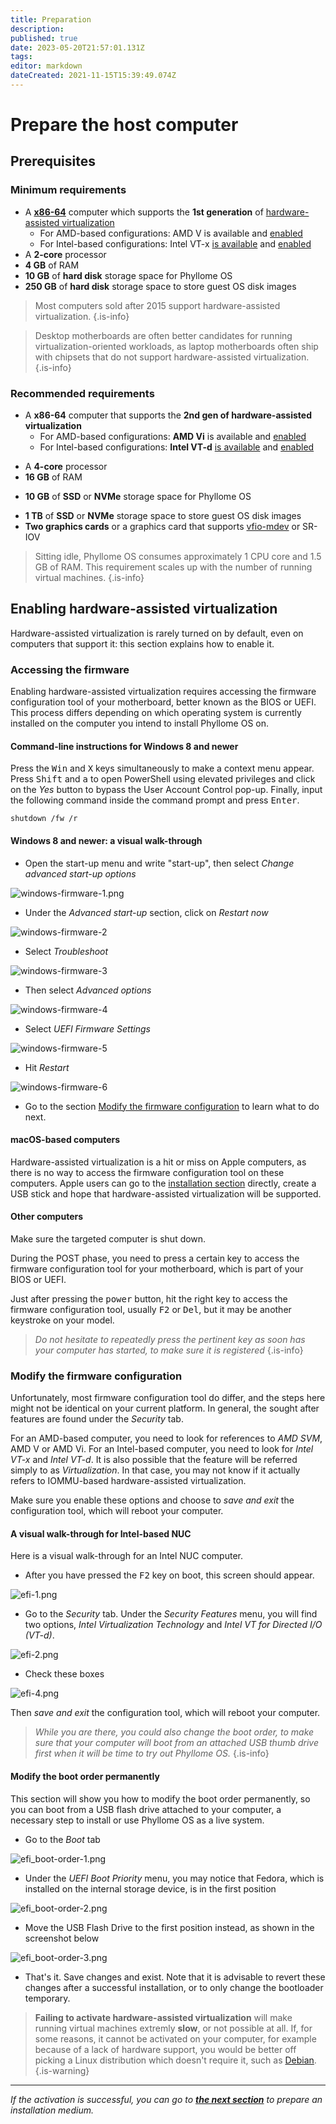 ```yaml
---
title: Preparation
description: 
published: true
date: 2023-05-20T21:57:01.131Z
tags: 
editor: markdown
dateCreated: 2021-11-15T15:39:49.074Z
---
```


# Prepare the host computer

## Prerequisites

### Minimum requirements

- A **[x86-64](https://en.wikipedia.org/wiki/X86-64)** computer which supports the **1st generation** of [hardware-assisted virtualization](/virt/lexicon#hardware-assisted-virtualization)
	- For AMD-based configurations: AMD V is available and [enabled](/deploy/prepare#enable-hardware-assisted-virtualization)
  - For Intel-based configurations: Intel VT-x [is available](https://ark.intel.com/content/www/us/en/ark/search/featurefilter.html?productType=873&2_VTX=true) and [enabled](/deploy/prepare#enable-hardware-assisted-virtualization)
- A **2-core** processor
- **4 GB** of RAM
- **10 GB** of **hard disk** storage space for Phyllome OS
- **250 GB** of **hard disk** storage space to store guest OS disk images

> Most computers sold after 2015 support hardware-assisted virtualization.
{.is-info}

> Desktop motherboards are often better candidates for running virtualization-oriented workloads, as laptop motherboards often ship with chipsets that do not support hardware-assisted virtualization.
{.is-info}

### Recommended requirements

- A **x86-64** computer that supports the **2nd gen of hardware-assisted virtualization**
	- For AMD-based configurations: **AMD Vi** is available and [enabled](/deploy/prepare#enable-hardware-assisted-virtualization)
  - For Intel-based configurations: **Intel VT-d** [is available](https://ark.intel.com/content/www/us/en/ark/search/featurefilter.html?productType=873&0_VTD=True) and [enabled](/deploy/prepare#enable-hardware-assisted-virtualization)
* A **4-core** processor
* **16 GB** of RAM
- **10 GB** of **SSD** or **NVMe** storage space for Phyllome OS
* **1 TB** of **SSD** or **NVMe** storage space to store guest OS disk images
* **Two graphics cards** or a graphics card that supports [vfio-mdev](/gofurther/vfio-mdev) or SR-IOV

> Sitting idle, Phyllome OS consumes approximately 1 CPU core and 1.5 GB of RAM. This requirement scales up with the number of running virtual machines.
{.is-info}

## Enabling hardware-assisted virtualization

Hardware-assisted virtualization is rarely turned on by default, even on computers that support it: this section explains how to enable it.

### Accessing the firmware

Enabling hardware-assisted virtualization requires accessing the firmware configuration tool of your motherboard, better known as the BIOS or UEFI. This process differs depending on which operating system is currently installed on the computer you intend to install Phyllome OS on.

#### Command-line instructions for Windows 8 and newer

Press the <kbd>Win</kbd> and <kbd>X</kbd> keys simultaneously to make a context menu appear. Press <kbd>Shift</kbd> and <kbd>a</kbd> to open PowerShell using elevated privileges and click on the *Yes* button to bypass the User Account Control pop-up. Finally, input the following command inside the command prompt and press <kbd>Enter</kbd>.

```
shutdown /fw /r
``` 
#### Windows 8 and newer: a visual walk-through

* Open the start-up menu and write "start-up", then select *Change advanced start-up options*

![windows-firmware-1.png](/assets/windows-access-firmware/windows-firmware-1.png)

* Under the *Advanced start-up* section, click on *Restart now* 

![windows-firmware-2](/assets/windows-access-firmware/windows-firmware-2.png)

* Select *Troubleshoot*

![windows-firmware-3](/assets/windows-access-firmware/windows-firmware-3.png)
	
* Then select *Advanced options*

![windows-firmware-4](/assets/windows-access-firmware/windows-firmware-4.png)

* Select *UEFI Firmware Settings*

![windows-firmware-5](/assets/windows-access-firmware/windows-firmware-5.png)

* Hit *Restart*

![windows-firmware-6](/assets/windows-access-firmware/windows-firmware-6.png)

* Go to the section [Modify the firmware configuration](/deploy/prepare#modify-the-firmware-configuration) to learn what to do next.

#### macOS-based computers

Hardware-assisted virtualization is a hit or miss on Apple computers, as there is no way to access the firmware configuration tool on these computers. Apple users can go to the [installation section](https://wiki.phyllo.me/deploy/medium) directly, create a USB stick and hope that hardware-assisted virtualization will be supported. 

#### Other computers

Make sure the targeted computer is shut down.  

During the POST phase, you need to press a certain key to access the firmware configuration tool for your motherboard, which is part of your BIOS or UEFI. 

Just after pressing the <kbd>power</kbd> button, hit the right key to access the firmware configuration tool, usually <kbd>F2</kbd> or <kbd>Del</kbd>, but it may be another keystroke on your model.

> *Do not hesitate to repeatedly press the pertinent key as soon has your computer has started, to make sure it is registered*
{.is-info}

### Modify the firmware configuration

Unfortunately, most firmware configuration tool do differ, and the steps here might not be identical on your current platform. In general, the sought after features are found under the *Security* tab.

For an AMD-based computer, you need to look for references to *AMD SVM*, AMD V or AMD Vi. For an Intel-based computer, you need to look for *Intel VT-x* and *Intel VT-d*. It is also possible that the feature will be referred simply to as *Virtualization*. In that case, you may not know if it actually refers to IOMMU-based hardware-assisted virtualization.

Make sure you enable these options and choose to *save and exit* the configuration tool, which will reboot your computer.

#### A visual walk-through for Intel-based NUC

Here is a visual walk-through for an Intel NUC computer.

* After you have pressed the <kbd>F2</kbd> key on boot, this screen should appear.

![efi-1.png](/assets/intel-efi/efi_boot-order-1.png)

* Go to the *Security* tab. Under the *Security Features* menu, you will find two options, *Intel Virtualization Technology* and *Intel VT for Directed I/O (VT-d)*. 

![efi-2.png](/assets/intel-efi/efi-2.png)

* Check these boxes

![efi-4.png](/assets/intel-efi/efi-4.png)

Then *save and exit* the configuration tool, which will reboot your computer.

> *While you are there, you could also change the boot order, to make sure that your computer will boot from an attached USB thumb drive first when it will be time to try out Phyllome OS.*
{.is-info}

#### Modify the boot order permanently

This section will show you how to modify the boot order permanently, so you can boot from a USB flash drive attached to your computer, a necessary step to install or use Phyllome OS as a live system. 

* Go to the *Boot* tab

![efi_boot-order-1.png](/assets/intel-efi/efi_boot-order-1.png)

* Under the *UEFI Boot Priority* menu, you may notice that Fedora, which is installed on the internal storage device, is in the first position    

![efi_boot-order-2.png](/assets/intel-efi/efi_boot-order-2.png)

* Move the USB Flash Drive to the first position instead, as shown in the screenshot below

![efi_boot-order-3.png](/assets/intel-efi/efi_boot-order-3.png)

* That's it. Save changes and exist. Note that it is advisable to revert these changes after a successful installation, or to only change the bootloader temporary.

> **Failing to activate hardware-assisted virtualization** will make running virtual machines extremly **slow**, or not possible at all. If, for some reasons, it cannot be activated on your computer, for example because of a lack of hardware support, you would be better off picking a Linux distribution which doesn't require it, such as [Debian](https://www.debian.org/distrib/).
{.is-warning}

---

*If the activation is successful, you can go to [**the next section**](/deploy/medium) to prepare an installation medium.*